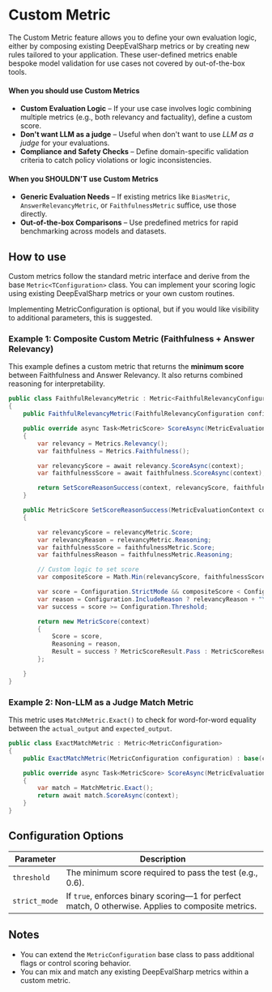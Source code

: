 # Custom Metric

The Custom Metric feature allows you to define your own evaluation logic, either by composing existing DeepEvalSharp metrics or by creating new rules tailored to your application. These user-defined metrics enable bespoke model validation for use cases not covered by out-of-the-box tools.

#### When you should use Custom Metrics

- **Custom Evaluation Logic** – If your use case involves logic combining multiple metrics (e.g., both relevancy and factuality), define a custom score.
- **Don't want LLM as a judge** – Useful when don't want to use _LLM as a judge_ for your evaluations.
- **Compliance and Safety Checks** – Define domain-specific validation criteria to catch policy violations or logic inconsistencies.

#### When you SHOULDN'T use Custom Metrics

- **Generic Evaluation Needs** – If existing metrics like `BiasMetric`, `AnswerRelevancyMetric`, or `FaithfulnessMetric` suffice, use those directly.
- **Out-of-the-box Comparisons** – Use predefined metrics for rapid benchmarking across models and datasets.

## How to use

Custom metrics follow the standard metric interface and derive from the base `Metric<TConfiguration>` class. You can implement your scoring logic using existing DeepEvalSharp metrics or your own custom routines.

Implementing MetricConfiguration is optional, but if you would like visibility to additional parameters, this is suggested.

### Example 1: Composite Custom Metric (Faithfulness + Answer Relevancy)

This example defines a custom metric that returns the **minimum score** between Faithfulness and Answer Relevancy. It also returns combined reasoning for interpretability.

```csharp
public class FaithfulRelevancyMetric : Metric<FaithfulRelevancyConfiguration>
{
    public FaithfulRelevancyMetric(FaithfulRelevancyConfiguration configuration) : base(configuration) { }

    public override async Task<MetricScore> ScoreAsync(MetricEvaluationContext context)
    {
        var relevancy = Metrics.Relevancy();
        var faithfulness = Metrics.Faithfulness();

        var relevancyScore = await relevancy.ScoreAsync(context);
        var faithfulnessScore = await faithfulness.ScoreAsync(context);

        return SetScoreReasonSuccess(context, relevancyScore, faithfulnessScore);
    }

    public MetricScore SetScoreReasonSuccess(MetricEvaluationContext context, MetricScore relevancyMetric, MetricScore faithfulnessMetric)
    {

        var relevancyScore = relevancyMetric.Score;
        var relevancyReason = relevancyMetric.Reasoning;
        var faithfulnessScore = faithfulnessMetric.Score;
        var faithfulnessReason = faithfulnessMetric.Reasoning;

        // Custom logic to set score
        var compositeScore = Math.Min(relevancyScore, faithfulnessScore);

        var score = Configuration.StrictMode && compositeScore < Configuration.Threshold ? 0 : compositeScore;
        var reason = Configuration.IncludeReason ? relevancyReason + "\n" + faithfulnessReason : null;
        var success = score >= Configuration.Threshold;

        return new MetricScore(context)
        {
            Score = score,
            Reasoning = reason,
            Result = success ? MetricScoreResult.Pass : MetricScoreResult.Fail
        };

    }
}
```

### Example 2: Non-LLM as a Judge Match Metric

This metric uses `MatchMetric.Exact()` to check for word-for-word equality between the `actual_output` and `expected_output`.

```csharp
public class ExactMatchMetric : Metric<MetricConfiguration>
{
    public ExactMatchMetric(MetricConfiguration configuration) : base(configuration) { }

    public override async Task<MetricScore> ScoreAsync(MetricEvaluationContext context)
    {
        var match = MatchMetric.Exact();
        return await match.ScoreAsync(context);
    }
}
```

## Configuration Options

| Parameter     | Description                                                                                        |
| ------------- | -------------------------------------------------------------------------------------------------- |
| `threshold`   | The minimum score required to pass the test (e.g., 0.6).                                           |
| `strict_mode` | If `true`, enforces binary scoring—1 for perfect match, 0 otherwise. Applies to composite metrics. |

## Notes

- You can extend the `MetricConfiguration` base class to pass additional flags or control scoring behavior.
- You can mix and match any existing DeepEvalSharp metrics within a custom metric.
